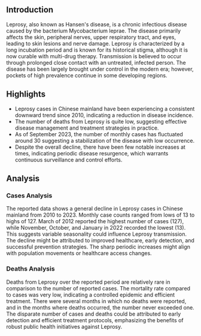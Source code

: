 ## Introduction

Leprosy, also known as Hansen's disease, is a chronic infectious disease caused by the bacterium Mycobacterium leprae. The disease primarily affects the skin, peripheral nerves, upper respiratory tract, and eyes, leading to skin lesions and nerve damage. Leprosy is characterized by a long incubation period and is known for its historical stigma, although it is now curable with multi-drug therapy. Transmission is believed to occur through prolonged close contact with an untreated, infected person. The disease has been largely brought under control in the modern era; however, pockets of high prevalence continue in some developing regions.

## Highlights

- Leprosy cases in Chinese mainland have been experiencing a consistent downward trend since 2010, indicating a reduction in disease incidence. <br/>
- The number of deaths from Leprosy is quite low, suggesting effective disease management and treatment strategies in practice. <br/>
- As of September 2023, the number of monthly cases has fluctuated around 30 suggesting a stabilization of the disease with low occurrence. <br/>
- Despite the overall decline, there have been few notable increases at times, indicating periodic disease resurgence, which warrants continuous surveillance and control efforts.

## Analysis

### Cases Analysis

The reported data shows a general decline in Leprosy cases in Chinese mainland from 2010 to 2023. Monthly case counts ranged from lows of 13 to highs of 127. March of 2012 reported the highest number of cases (127), while November, October, and January in 2022 recorded the lowest (13). This suggests variable seasonality could influence Leprosy transmission. The decline might be attributed to improved healthcare, early detection, and successful prevention strategies. The sharp periodic increases might align with population movements or healthcare access changes.

### Deaths Analysis

Deaths from Leprosy over the reported period are relatively rare in comparison to the number of reported cases. The mortality rate compared to cases was very low, indicating a controlled epidemic and efficient treatment. There were several months in which no deaths were reported, and in the months where deaths occurred, the number never exceeded one. The disparate number of cases and deaths could be attributed to early detection and efficient treatment protocols, emphasizing the benefits of robust public health initiatives against Leprosy.
